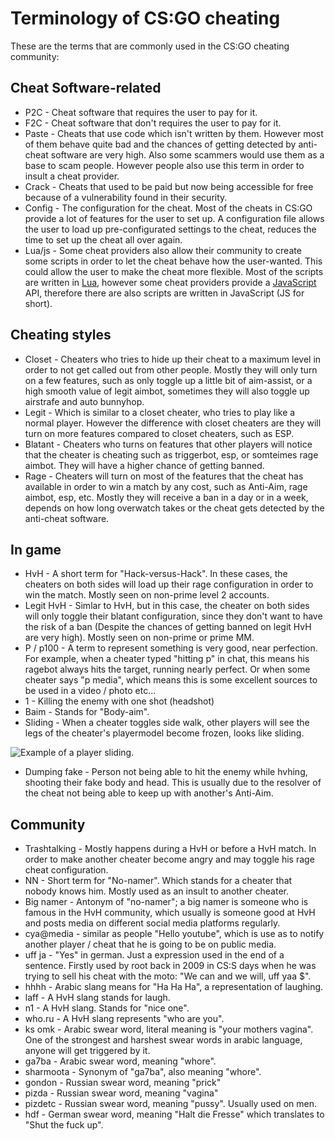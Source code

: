 # Terminology of CS:GO cheating

These are the terms that are commonly used in the CS:GO cheating community:

## Cheat Software-related

* P2C - Cheat software that requires the user to pay for it.
* F2C - Cheat software that don't requires the user to pay for it.
* Paste - Cheats that use code which isn't written by them. However most of them behave quite bad and the chances of getting detected by anti-cheat software are very high. Also some scammers would use them as a base to scam people. However people also use this term in order to insult a cheat provider.
* Crack - Cheats that used to be paid but now being accessible for free because of a vulnerability found in their security.
* Config - The configuration for the cheat. Most of the cheats in CS:GO provide a lot of features for the user to set up. A configuration file allows the user to load up pre-configurated settings to the cheat, reduces the time to set up the cheat all over again.
* Lua/js - Some cheat providers also allow their community to create some scripts in order to let the cheat behave how the user-wanted. This could allow the user to make the cheat more flexible. Most of the scripts are written in [Lua](https://www.lua.org/), however some cheat providers provide a [JavaScript](https://en.wikipedia.org/wiki/JavaScript) API, therefore there are also scripts are written in JavaScript \(JS for short\).

## Cheating styles

* Closet - Cheaters who tries to hide up their cheat to a maximum level in order to not get called out from other people. Mostly they will only turn on a few features, such as only toggle up a little bit of aim-assist, or a high smooth value of legit aimbot, sometimes they will also toggle up airstrafe and auto bunnyhop.
* Legit - Which is similar to a closet cheater, who tries to play like a normal player. However the difference with closet cheaters are they will turn on more features compared to closet cheaters, such as ESP.
* Blatant - Cheaters who turns on features that other players will notice that the cheater is cheating such as triggerbot, esp, or somteimes rage aimbot. They will have a higher chance of getting banned.
* Rage - Cheaters will turn on most of the features that the cheat has available in order to win a match by any cost, such as Anti-Aim, rage aimbot, esp, etc. Mostly they will receive a ban in a day or in a week, depends on how long overwatch takes or the cheat gets detected by the anti-cheat software.

## In game

* HvH - A short term for "Hack-versus-Hack". In these cases, the cheaters on both sides will load up their rage configuration in order to win the match. Mostly seen on non-prime level 2 accounts.
* Legit HvH - Simlar to HvH, but in this case, the cheater on both sides will only toggle their blatant configuration, since they don't want to have the risk of a ban \(Despite the chances of getting banned on legit HvH are very high\). Mostly seen on non-prime or prime MM.
* P / p100 - A term to represent something is very good, near perfection. For example, when a cheater typed "hitting p" in chat, this means his ragebot always hits the target, running nearly perfect. Or when some cheater says "p media", which means this is some excellent sources to be used in a video / photo etc...
* 1 - Killing the enemy with one shot (headshot)
* Baim - Stands for "Body-aim".
* Sliding - When a cheater toggles side walk, other players will see the legs of the cheater's playermodel become frozen, looks like sliding.

![Example of a player sliding.](https://thumbs.gfycat.com/GaseousUnluckyAnophelesmosquito-size_restricted.gif)

* Dumping fake - Person not being able to hit the enemy while hvhing, shooting their fake body and head. This is usually due to the resolver of the cheat not being able to keep up with another's Anti-Aim.

## Community

* Trashtalking - Mostly happens during a HvH or before a HvH match. In order to make another cheater become angry and may toggle his rage cheat configuration.
* NN - Short term for "No-namer". Which stands for a cheater that nobody knows him. Mostly used as an insult to another cheater.
* Big namer - Antonym of "no-namer"; a big namer is someone who is famous in the HvH community, which usually is someone good at HvH and posts media on different social media platforms regularly.
* cya@media - similar as people "Hello youtube", which is use as to notify another player / cheat that he is going to be on public media.
* uff ja - "Yes" in german. Just a expression used in the end of a sentence. Firstly used by root back in 2009 in CS:S days when he was trying to sell his cheat with the moto: "We can and we will, uff yaa $".
* hhhh - Arabic slang means for "Ha Ha Ha", a representation of laughing.
* laff - A HvH slang stands for laugh.
* n1 - A HvH slang. Stands for "nice one".
* who.ru - A HvH slang represents "who are you".
* ks omk - Arabic swear word, literal meaning is "your mothers vagina". One of the strongest and harshest swear words in arabic language, anyone will get triggered by it.
* ga7ba - Arabic swear word, meaning "whore".
* sharmoota - Synonym of "ga7ba", also meaning "whore".
* gondon - Russian swear word, meaning "prick"
* pizda - Russian swear word, meaning "vagina"
* pizdetc - Russian swear word, meaning "pussy". Usually used on men.
* hdf - German swear word, meaning "Halt die Fresse" which translates to "Shut the fuck up".
